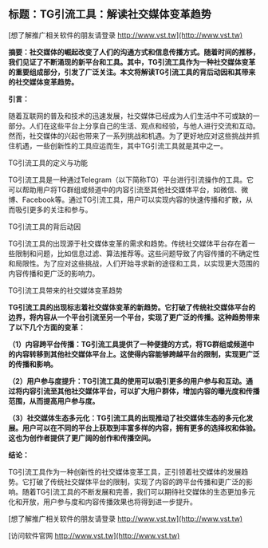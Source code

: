 ## **标题：TG引流工具：解读社交媒体变革趋势**

[想了解推广相关软件的朋友请登录 http://www.vst.tw](http://www.vst.tw)

**摘要：社交媒体的崛起改变了人们的沟通方式和信息传播方式。随着时间的推移，我们见证了不断涌现的新平台和工具。其中，TG引流工具作为一种社交媒体变革的重要组成部分，引发了广泛关注。本文将解读TG引流工具的背后动因和其带来的社交媒体变革趋势。**

**引言：**

随着互联网的普及和技术的迅速发展，社交媒体已经成为人们生活中不可或缺的一部分。人们在这些平台上分享自己的生活、观点和经验，与他人进行交流和互动。然而，社交媒体的兴起也带来了一系列挑战和机遇。为了更好地应对这些挑战并抓住机遇，一些创新性的工具应运而生，其中TG引流工具就是其中之一。

TG引流工具的定义与功能

TG引流工具是一种通过Telegram（以下简称TG）平台进行引流操作的工具。它可以帮助用户将TG群组或频道中的内容引流至其他社交媒体平台，如微信、微博、Facebook等。通过TG引流工具，用户可以实现内容的快速传播和扩散，从而吸引更多的关注和参与。

TG引流工具的背后动因

TG引流工具的出现源于社交媒体变革的需求和趋势。传统社交媒体平台存在着一些限制和问题，比如信息过滤、算法推荐等。这些问题导致了内容传播的不确定性和局限性。为了应对这些挑战，人们开始寻求新的途径和工具，以实现更大范围的内容传播和更广泛的影响力。

TG引流工具带来的社交媒体变革趋势

**TG引流工具的出现标志着社交媒体变革的新趋势。它打破了传统社交媒体平台的边界，将内容从一个平台引流至另一个平台，实现了更广泛的传播。这种趋势带来了以下几个方面的变革：**

**（1）内容跨平台传播：TG引流工具提供了一种便捷的方式，将TG群组或频道中的内容转移到其他社交媒体平台上。这使得内容能够跨越平台的限制，实现更广泛的传播和影响。**

**（2）用户参与度提升：TG引流工具的使用可以吸引更多的用户参与和互动。通过将内容引流至其他社交媒体平台，可以扩大用户群体，增加内容的曝光度和传播范围，从而提高用户参与度。**

**（3）社交媒体生态多元化：TG引流工具的出现推动了社交媒体生态的多元化发展。用户可以在不同的平台上获取到丰富多样的内容，拥有更多的选择权和体验。这也为创作者提供了更广阔的创作和传播空间。**

**结论：**

TG引流工具作为一种创新性的社交媒体变革工具，正引领着社交媒体的发展趋势。它打破了传统社交媒体平台的限制，实现了内容的跨平台传播和更广泛的影响。随着TG引流工具的不断发展和完善，我们可以期待社交媒体的生态更加多元化和开放，用户参与度和内容传播效果也将得到进一步提升。

[想了解推广相关软件的朋友请登录 http://www.vst.tw](http://www.vst.tw)


[访问软件官网 http://www.vst.tw](http://www.vst.tw)
